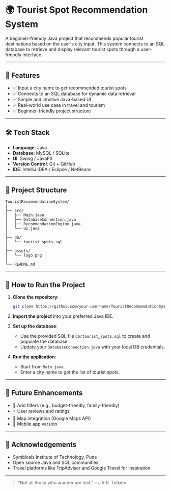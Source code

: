 # 🌍 Tourist Spot Recommendation System

A beginner-friendly Java project that recommends popular tourist destinations based on the user's city input. This system connects to an SQL database to retrieve and display relevant tourist spots through a user-friendly interface.

---

## 🚀 Features

- ✅ Input a city name to get recommended tourist spots  
- ✅ Connects to an SQL database for dynamic data retrieval  
- ✅ Simple and intuitive Java-based UI  
- ✅ Real-world use case in travel and tourism  
- ✅ Beginner-friendly project structure  

---

## 🛠️ Tech Stack

- **Language**: Java  
- **Database**: MySQL / SQLite  
- **UI**: Swing / JavaFX  
- **Version Control**: Git + GitHub  
- **IDE**: IntelliJ IDEA / Eclipse / NetBeans  

---

## 📂 Project Structure

```
TouristRecommendationSystem/
│
├── src/
│   ├── Main.java
│   ├── DatabaseConnection.java
│   ├── RecommendationEngine.java
│   └── UI.java
│
├── db/
│   └── tourist_spots.sql
│
├── assets/
│   └── logo.png
│
└── README.md
```

---

## 🧪 How to Run the Project

1. **Clone the repository**:
   ```bash
   git clone https://github.com/your-username/TouristRecommendationSystem.git
   ```

2. **Import the project** into your preferred Java IDE.

3. **Set up the database**:
   - Use the provided SQL file `db/tourist_spots.sql` to create and populate the database.
   - Update your `DatabaseConnection.java` with your local DB credentials.

4. **Run the application**:
   - Start from `Main.java`.
   - Enter a city name to get the list of tourist spots.

---

## 🔮 Future Enhancements

- 🔎 Add filters (e.g., budget-friendly, family-friendly)  
- ⭐ User reviews and ratings  
- 📍 Map integration (Google Maps API)  
- 📲 Mobile app version  

---

## 🙌 Acknowledgements

- Symbiosis Institute of Technology, Pune  
- Open source Java and SQL communities  
- Travel platforms like TripAdvisor and Google Travel for inspiration  

---

> “Not all those who wander are lost.” – J.R.R. Tolkien
